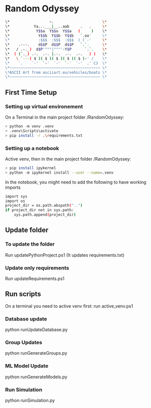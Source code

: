 # Random Odyssey

```bash
\*                  ~.				        \*
\*           Ya...___|__..aab     .   .		\*
\*            Y$$a  Y$$o  Y$$a   (     )	\*
\*             Y$$b  Y$$b  Y$$b   `.oo'		\*
\*             :$$$  :$$$  :$$$  ( (`-'		\*
\*    .---.    d$$P  d$$P  d$$P   `.`.		\*
\*   / .-._)  d$P'"""|"""'-Y$P      `.`.	\*
\*  ( (`._) .-.  .-. |.-.  .-.  .-.   ) )	\*
\*   \ `---( $ )( $ )( $ )( $ )( $ )-' /	\*
\*    `.    `-'  `-'  `-'  `-'  `-'  .' CJ	\*
\*~~~~~~~~~~~~~~~~~~~~~~~~~~~~~~~~~~~~~~~~~	\*
\*ASCII Art from asciiart.eu/vehicles/boats	\*
\*~~~~~~~~~~~~~~~~~~~~~~~~~~~~~~~~~~~~~~~~~	\*
```

## First Time Setup

### Setting up virtual environement
On a Terminal in the main project folder /RandomOdyssey:

```bash
> python -m venv .venv
> .venv\Scripts\activate
> pip install -r .\requirements.txt
```

### Setting up a notebook
Active venv, then in the main project folder /RandomOdyssey:

```bash
> pip install ipykernel
> python -m ipykernel install --user --name=.venv
```

In the notebook, you might need to add the following to have working imports

```bash
import sys
import os
project_dir = os.path.abspath("..")
if project_dir not in sys.path:
    sys.path.append(project_dir)
```

## Update folder

### To update the folder
Run updatePythonProject.ps1
(It updates requirements.txt)

### Update only requirements
Run updateRequirements.ps1

## Run scripts
On a terminal you need to active venv first:
run active_venv.ps1

### Database update
python runUpdateDatabase.py

### Group Updates
python runGenerateGroups.py

### ML Model Update
python runGenerateModels.py

### Run Simulation
python runSimulation.py